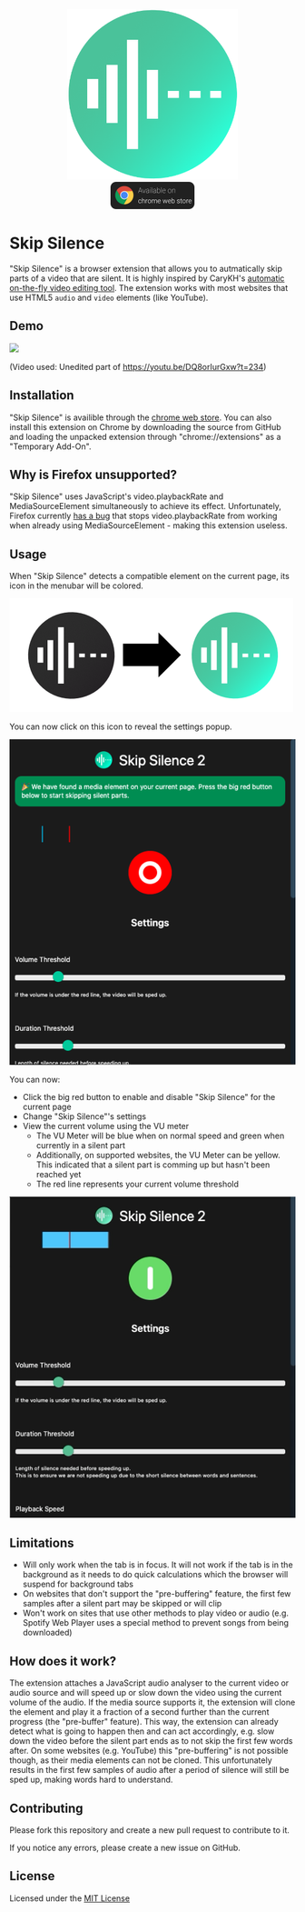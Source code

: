 <p align="center">
    <img src="icons/icon-500.png" height="300"><br />
    <a href="https://chrome.google.com/webstore/detail/skip-silence/fhdmkhbefcbhakffdihhceaklaigdllh">
        <img src="icons/chrome.png" alt="Availible on chrome web store" width="150">
    </a>
</p>

# Skip Silence
"Skip Silence" is a browser extension that allows you to autmatically skip parts of a video that are silent.
It is highly inspired by CaryKH's [automatic on-the-fly video editing tool](https://www.youtube.com/watch?v=DQ8orIurGxw).
The extension works with most websites that use HTML5 `audio` and `video` elements (like YouTube).

## Demo
<img src="demo.gif" height="300">

(Video used: Unedited part of <https://youtu.be/DQ8orIurGxw?t=234>)

## Installation
"Skip Silence" is availible through the [chrome web store](https://chrome.google.com/webstore/detail/skip-silence/fhdmkhbefcbhakffdihhceaklaigdllh).
You can also install this extension on Chrome by downloading the source from GitHub and loading the unpacked extension through "chrome://extensions" as a "Temporary Add-On".

## Why is Firefox unsupported?
"Skip Silence" uses JavaScript's video.playbackRate and MediaSourceElement simultaneously to achieve its effect. Unfortunately, Firefox currently [has a bug](https://bugzilla.mozilla.org/show_bug.cgi?id=1517199) that stops video.playbackRate from working when already using MediaSourceElement - making this extension useless.

## Usage
When "Skip Silence" detects a compatible element on the current page, its icon in the menubar will be colored.

![Changing icon](images/icon_change.png)

You can now click on this icon to reveal the settings popup.

![Settings popup](images/popup.png)

You can now:
- Click the big red button to enable and disable "Skip Silence" for the current page
- Change "Skip Silence"'s settings
- View the current volume using the VU meter
  - The VU Meter will be blue when on normal speed and green when currently in a silent part
  - Additionally, on supported websites, the VU Meter can be yellow. This indicated that a silent part is comming up but hasn't been reached yet
  - The red line represents your current volume threshold

![Settings popup when in use](images/popup.gif)

## Limitations
- Will only work when the tab is in focus. It will not work if the tab is in the background as it needs to do quick calculations which the browser will suspend for background tabs
- On websites that don't support the "pre-buffering" feature, the first few samples after a silent part may be skipped or will clip
- Won't work on sites that use other methods to play video or audio (e.g. Spotify Web Player uses a special method to prevent songs from being downloaded)

## How does it work?
The extension attaches a JavaScript audio analyser to the current video or audio source and will speed up or slow down the video using the current volume of the audio.
If the media source supports it, the extension will clone the element and play it a fraction of a second further than the current progress (the "pre-buffer" feature). This way, the extension can already detect what is going to happen then and can act accordingly, e.g. slow down the video before the silent part ends as to not skip the first few words after.
On some websites (e.g. YouTube) this "pre-buffering" is not possible though, as their media elements can not be cloned. This unfortunately results in the first few samples of audio after a period of silence will still be sped up, making words hard to understand.

## Contributing
Please fork this repository and create a new pull request to contribute to it.

If you notice any errors, please create a new issue on GitHub.

## License
Licensed under the [MIT License](LICENSE)
